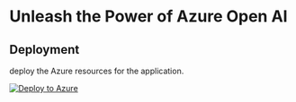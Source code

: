 # Unleash the Power of Azure Open AI

## Deployment 
deploy the Azure resources for the application.

[![Deploy to Azure](https://aka.ms/deploytoazurebutton)](https://aka.ms/anzappazurechatgpt)
